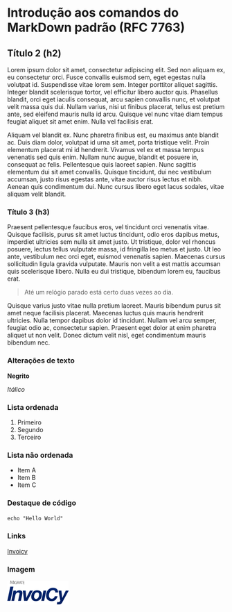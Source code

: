# Introdução aos comandos do MarkDown padrão (RFC 7763)


## Título 2 (h2)

Lorem ipsum dolor sit amet, consectetur adipiscing elit. Sed non aliquam ex, eu consectetur orci. Fusce convallis euismod sem, eget egestas nulla volutpat id. Suspendisse vitae lorem sem. Integer porttitor aliquet sagittis. Integer blandit scelerisque tortor, vel efficitur libero auctor quis. Phasellus blandit, orci eget iaculis consequat, arcu sapien convallis nunc, et volutpat velit massa quis dui. Nullam varius, nisi ut finibus placerat, tellus est pretium ante, sed eleifend mauris nulla id arcu. Quisque vel nunc vitae diam tempus feugiat aliquet sit amet enim. Nulla vel facilisis erat.

Aliquam vel blandit ex. Nunc pharetra finibus est, eu maximus ante blandit ac. Duis diam dolor, volutpat id urna sit amet, porta tristique velit. Proin elementum placerat mi id hendrerit. Vivamus vel ex et massa tempus venenatis sed quis enim. Nullam nunc augue, blandit et posuere in, consequat ac felis. Pellentesque quis laoreet sapien. Nunc sagittis elementum dui sit amet convallis. Quisque tincidunt, dui nec vestibulum accumsan, justo risus egestas ante, vitae auctor risus lectus et nibh. Aenean quis condimentum dui. Nunc cursus libero eget lacus sodales, vitae aliquam velit blandit.


### Título 3 (h3)

Praesent pellentesque faucibus eros, vel tincidunt orci venenatis vitae. Quisque facilisis, purus sit amet luctus tincidunt, odio eros dapibus metus, imperdiet ultricies sem nulla sit amet justo. Ut tristique, dolor vel rhoncus posuere, lectus tellus vulputate massa, id fringilla leo metus et justo. Ut leo ante, vestibulum nec orci eget, euismod venenatis sapien. Maecenas cursus sollicitudin ligula gravida vulputate. Mauris non velit a est mattis accumsan quis scelerisque libero. Nulla eu dui tristique, bibendum lorem eu, faucibus erat.

>Até um relógio parado está certo duas vezes ao dia.

Quisque varius justo vitae nulla pretium laoreet. Mauris bibendum purus sit amet neque facilisis placerat. Maecenas luctus quis mauris hendrerit ultricies. Nulla tempor dapibus dolor id tincidunt. Nullam vel arcu semper, feugiat odio ac, consectetur sapien. Praesent eget dolor at enim pharetra aliquet ut non velit. Donec dictum velit nisl, eget condimentum mauris bibendum nec.


### Alterações de texto

**Negrito**

*Itálico*

### Lista ordenada

1. Primeiro
2. Segundo
3. Terceiro

### Lista não ordenada

- Item A
- Item B
- Item C

### Destaque de código

`echo "Hello World"`

### Links

[Invoicy](https://web.invoicy.com.br/)

### Imagem

![minha imagem](/img/marca_empresa.png)
